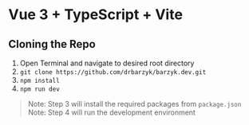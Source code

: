 # Vue 3 + TypeScript + Vite

## Cloning the Repo

1. Open Terminal and navigate to desired root directory
2. `git clone https://github.com/drbarzyk/barzyk.dev.git`
3. `npm install`
4. `npm run dev`

> Note: Step 3 will install the required packages from `package.json`
> Note: Step 4 will run the development environment